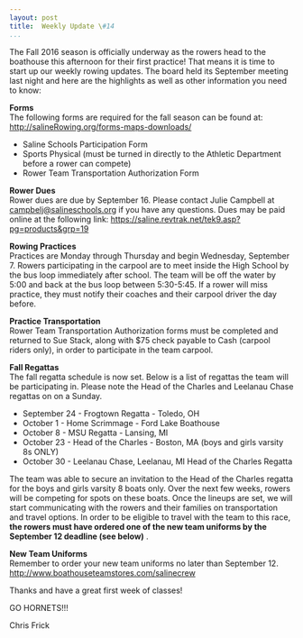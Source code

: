 ```yaml
---
layout: post  
title:  Weekly Update \#14  
...
```


The Fall 2016 season is officially underway as the rowers head to the
boathouse this afternoon for their first practice! That means it is time
to start up our weekly rowing updates. The board held its September
meeting last night and here are the highlights as well as other
information you need to know:

**Forms**  
The following forms are required for the fall season can be found at:
<http://salineRowing.org/forms-maps-downloads/>

-   Saline Schools Participation Form
-   Sports Physical (must be turned in directly to the Athletic
    Department before a rower can compete)
-   Rower Team Transportation Authorization Form

**Rower Dues**  
Rower dues are due by September 16. Please contact Julie Campbell at
<campbelj@salineschools.org> if you have any questions. Dues may be paid
online at the following link:
<https://saline.revtrak.net/tek9.asp?pg=products&grp=19>

**Rowing Practices**  
Practices are Monday through Thursday and begin Wednesday, September 7.
Rowers participating in the carpool are to meet inside the High School
by the bus loop immediately after school. The team will be off the water
by 5:00 and back at the bus loop between 5:30-5:45. If a rower will miss
practice, they must notify their coaches and their carpool driver the
day before.

**Practice Transportation**  
Rower Team Transportation Authorization forms must be completed and
returned to Sue Stack, along with $75 check payable to Cash (carpool
riders only), in order to participate in the team carpool.

**Fall Regattas**  
The fall regatta schedule is now set. Below is a list of regattas the
team will be participating in. Please note the Head of the Charles and
Leelanau Chase regattas on on a Sunday.

-   September 24 - Frogtown Regatta - Toledo, OH
-   October 1 - Home Scrimmage - Ford Lake Boathouse
-   October 8 - MSU Regatta - Lansing, MI
-   October 23 - Head of the Charles - Boston, MA (boys and girls
    varsity 8s ONLY)
-   October 30 - Leelanau Chase, Leelanau, MI Head of the Charles
    Regatta

The team was able to secure an invitation to the Head of the Charles
regatta for the boys and girls varsity 8 boats only. Over the next few
weeks, rowers will be competing for spots on these boats. Once the
lineups are set, we will start communicating with the rowers and their
families on transportation and travel options. In order to be eligible
to travel with the team to this race, **the rowers must have ordered one of the new team uniforms by the
September 12 deadline (see below)**
.

**New Team Uniforms**  
Remember to order your new team uniforms no later than September 12.
<http://www.boathouseteamstores.com/salinecrew>

Thanks and have a great first week of classes!

GO HORNETS!!!

Chris Frick
